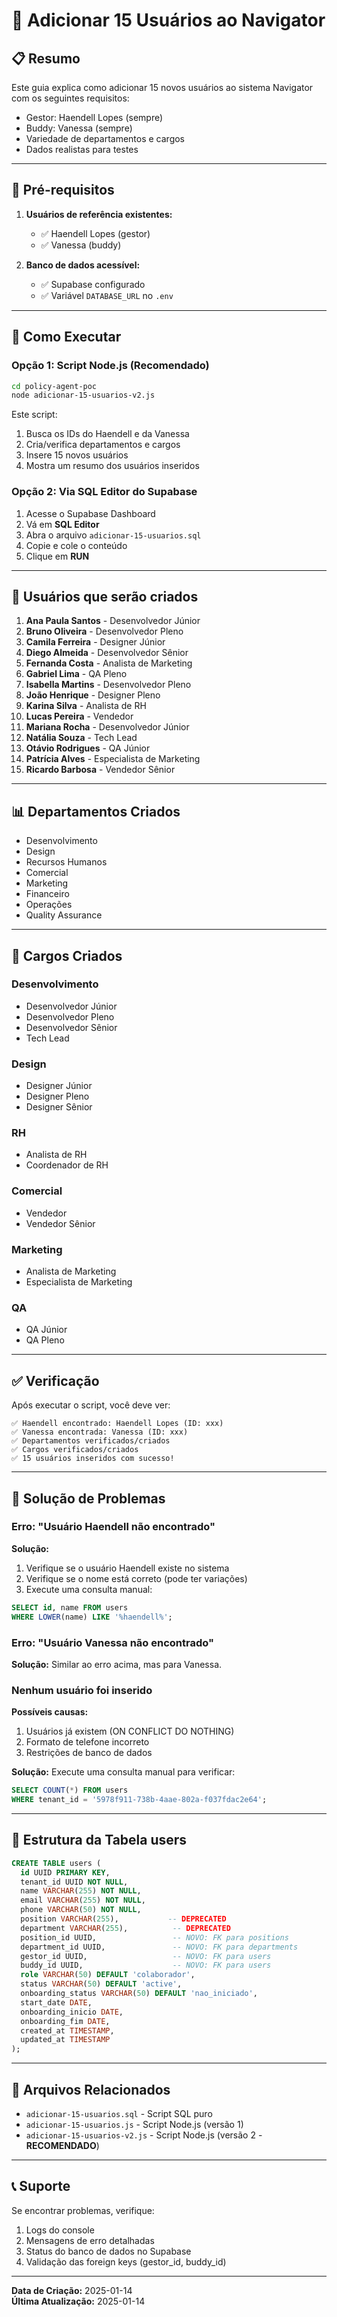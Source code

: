 # 👥 Adicionar 15 Usuários ao Navigator

## 📋 Resumo

Este guia explica como adicionar 15 novos usuários ao sistema Navigator com os seguintes requisitos:
- Gestor: Haendell Lopes (sempre)
- Buddy: Vanessa (sempre)
- Variedade de departamentos e cargos
- Dados realistas para testes

---

## 🎯 Pré-requisitos

1. **Usuários de referência existentes:**
   - ✅ Haendell Lopes (gestor)
   - ✅ Vanessa (buddy)

2. **Banco de dados acessível:**
   - ✅ Supabase configurado
   - ✅ Variável `DATABASE_URL` no `.env`

---

## 🚀 Como Executar

### Opção 1: Script Node.js (Recomendado)

```bash
cd policy-agent-poc
node adicionar-15-usuarios-v2.js
```

Este script:
1. Busca os IDs do Haendell e da Vanessa
2. Cria/verifica departamentos e cargos
3. Insere 15 novos usuários
4. Mostra um resumo dos usuários inseridos

### Opção 2: Via SQL Editor do Supabase

1. Acesse o Supabase Dashboard
2. Vá em **SQL Editor**
3. Abra o arquivo `adicionar-15-usuarios.sql`
4. Copie e cole o conteúdo
5. Clique em **RUN**

---

## 👥 Usuários que serão criados

1. **Ana Paula Santos** - Desenvolvedor Júnior
2. **Bruno Oliveira** - Desenvolvedor Pleno
3. **Camila Ferreira** - Designer Júnior
4. **Diego Almeida** - Desenvolvedor Sênior
5. **Fernanda Costa** - Analista de Marketing
6. **Gabriel Lima** - QA Pleno
7. **Isabella Martins** - Desenvolvedor Pleno
8. **João Henrique** - Designer Pleno
9. **Karina Silva** - Analista de RH
10. **Lucas Pereira** - Vendedor
11. **Mariana Rocha** - Desenvolvedor Júnior
12. **Natália Souza** - Tech Lead
13. **Otávio Rodrigues** - QA Júnior
14. **Patrícia Alves** - Especialista de Marketing
15. **Ricardo Barbosa** - Vendedor Sênior

---

## 📊 Departamentos Criados

- Desenvolvimento
- Design
- Recursos Humanos
- Comercial
- Marketing
- Financeiro
- Operações
- Quality Assurance

---

## 💼 Cargos Criados

### Desenvolvimento
- Desenvolvedor Júnior
- Desenvolvedor Pleno
- Desenvolvedor Sênior
- Tech Lead

### Design
- Designer Júnior
- Designer Pleno
- Designer Sênior

### RH
- Analista de RH
- Coordenador de RH

### Comercial
- Vendedor
- Vendedor Sênior

### Marketing
- Analista de Marketing
- Especialista de Marketing

### QA
- QA Júnior
- QA Pleno

---

## ✅ Verificação

Após executar o script, você deve ver:

```
✅ Haendell encontrado: Haendell Lopes (ID: xxx)
✅ Vanessa encontrada: Vanessa (ID: xxx)
✅ Departamentos verificados/criados
✅ Cargos verificados/criados
✅ 15 usuários inseridos com sucesso!
```

---

## 🐛 Solução de Problemas

### Erro: "Usuário Haendell não encontrado"

**Solução:**
1. Verifique se o usuário Haendell existe no sistema
2. Verifique se o nome está correto (pode ter variações)
3. Execute uma consulta manual:

```sql
SELECT id, name FROM users 
WHERE LOWER(name) LIKE '%haendell%';
```

### Erro: "Usuário Vanessa não encontrado"

**Solução:** Similar ao erro acima, mas para Vanessa.

### Nenhum usuário foi inserido

**Possíveis causas:**
1. Usuários já existem (ON CONFLICT DO NOTHING)
2. Formato de telefone incorreto
3. Restrições de banco de dados

**Solução:**
Execute uma consulta manual para verificar:

```sql
SELECT COUNT(*) FROM users 
WHERE tenant_id = '5978f911-738b-4aae-802a-f037fdac2e64';
```

---

## 📝 Estrutura da Tabela users

```sql
CREATE TABLE users (
  id UUID PRIMARY KEY,
  tenant_id UUID NOT NULL,
  name VARCHAR(255) NOT NULL,
  email VARCHAR(255) NOT NULL,
  phone VARCHAR(50) NOT NULL,
  position VARCHAR(255),           -- DEPRECATED
  department VARCHAR(255),          -- DEPRECATED
  position_id UUID,                 -- NOVO: FK para positions
  department_id UUID,               -- NOVO: FK para departments
  gestor_id UUID,                   -- NOVO: FK para users
  buddy_id UUID,                    -- NOVO: FK para users
  role VARCHAR(50) DEFAULT 'colaborador',
  status VARCHAR(50) DEFAULT 'active',
  onboarding_status VARCHAR(50) DEFAULT 'nao_iniciado',
  start_date DATE,
  onboarding_inicio DATE,
  onboarding_fim DATE,
  created_at TIMESTAMP,
  updated_at TIMESTAMP
);
```

---

## 🔗 Arquivos Relacionados

- `adicionar-15-usuarios.sql` - Script SQL puro
- `adicionar-15-usuarios.js` - Script Node.js (versão 1)
- `adicionar-15-usuarios-v2.js` - Script Node.js (versão 2 - **RECOMENDADO**)

---

## 📞 Suporte

Se encontrar problemas, verifique:
1. Logs do console
2. Mensagens de erro detalhadas
3. Status do banco de dados no Supabase
4. Validação das foreign keys (gestor_id, buddy_id)

---

**Data de Criação:** 2025-01-14  
**Última Atualização:** 2025-01-14

